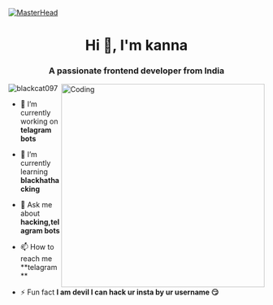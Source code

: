 [![MasterHead](https://1.bp.blogspot.com/-7A4WynwLsMw/XbBpCXG8fHI/AAAAAAAAMt4/uOa1bpLskYgrwGbllhSu2SDj_Mig8SXJQCLcBGAsYHQ/s1600/2000_600px.gif)](https://blackcat097.io)

<h1 align="center">Hi 👋, I'm kanna</h1>

<h3 align="center">A passionate frontend developer from India</h3>

<img align="right" alt="Coding" width="400" src="https://cdn.dribbble.com/users/1162077/screenshots/3848914/programmer.gif">

<p align="left"> <img src="https://komarev.com/ghpvc/?username=rishavchanda&label=Profile%20views&color=0e75b6&style=flat" alt="blackcat097" /> </p>


- 🔭 I’m currently working on **telagram bots**

- 🌱 I’m currently learning **blackhathacking**

- 💬 Ask me about **hacking,telagram bots**

- 📫 How to reach me **telagram **

- ⚡ Fun fact **I am devil I can hack ur insta by ur username 😏**


















  
  
  
  
  
       
